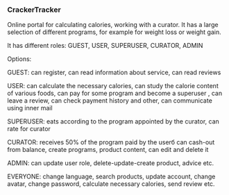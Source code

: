 <h3>CrackerTracker</h3>

Online portal for calculating calories, working with a curator. It has a large selection of different programs, for example 
for weight loss or weight gain.

It has different roles: GUEST, USER, SUPERUSER, CURATOR, ADMIN

Options:

GUEST: can register, can read information about service, can read reviews

USER: can calculate the necessary calories, can study the calorie content of various foods, 
can pay for some program and become a superuser , can leave a review, can check payment history and other,
can communicate using inner mail

SUPERUSER: eats according to the program appointed by the curator, can rate for curator

CURATOR: receives 50% of the program paid by the userб can cash-out from balance, 
create programs, product content,  can edit and delete it

ADMIN: can update user role, delete-update-create product, advice etc.

EVERYONE: change language, search products, update account, change avatar, change password, calculate necessary calories, send review etc.
